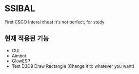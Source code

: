 # SSIBAL
First CSGO Interal cheat
It's not perfect, for study  

## 현재 적용된 기능  
- GUI  
- Aimbot  
- GlowESP  
- Test D3D9 Draw Rectangle (Change it to whatever you want)  
